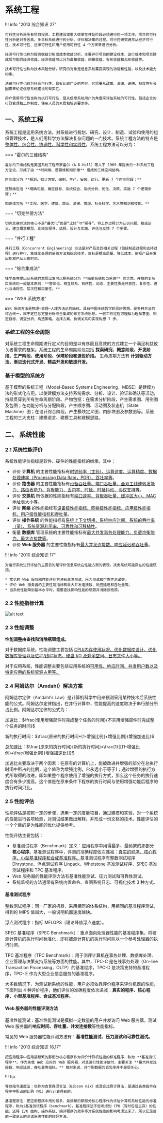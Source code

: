 # 系统工程

!!! info "2013 综合知识 27"

    可行性分析是所有项目投资、工程建设或重大改革在开始阶段必须进行的一项工作。项目的可行性分析是对多因素、多目标系统进行的分析、评价和决策的过程。可行性研究通常从经济可行性、技术可行性、法律可行性和用户使用可行性 4 个方面来进行分析。
    
    经济可行性也称为投资收益分析或成本效益分析，主要评价项目的建设戍本、运行成本和项目建成后可能的经济收益。经济收益可以分为直接收益、间接收益、有形收益和无形收益等。
    
    技术可行性也称为技术风险分析，研究的对象是信息系统需要实现的功能和性能，以及技术能力约束。
    
    法律可行性也称为社会可行性，具有比较广泛的内容，它需要从政策、法律、道德、制度等社会因素来论证信息系统建设的现实性。

    用户使用可行性也称为执行可行性，是从信息系统用户的角度来评估系统的可行性，包括企业的行政管理和工作制度、使用人员的素质和培训要求等。

## 一、系统工程

系统工程是运用系统方法，对系统进行规划、研究、设计、制造、试验和使用的组织管理技术，是人们用科学方法解决复杂问题的一门技术。系统工程方法的特点是<u>整体性、综合性、协调性、科学性和实践性</u>。系统工程方法可以分为：

=== "霍尔的三维结构"

    霍尔的三维结构是美国系统工程专家霍尔（A.D.Hall）等人于 1969 年提出的一种系统工程方法论，形成了由 **时间维、逻辑维和知识维** 组成的三维空间结构。
    
    时间维分为 **规划、拟订方案、研制、生产、安装、运行、更新 7 个时间阶段；** 
    
    逻辑维包括 **明确问题、确定目标、系统综合、系统分析、优化、决策、实施 7 个逻辑步骤；** 
    
    知识维包括 **工程、医学、建筑、商业、法律、管理、社会科学、艺术等知识和技能。**

=== "切克兰德方法"

    切克兰德方法的核心不是“最优化”而是“比较”与“探寻”。将工作过程分为认识问题、根底定义、建立概念模型、比较及探寻、选择、设计与实施、评估与反馈 7 个步骤。

=== "并行工程"

    并行工程（Concurrent Engineering）方法是对产品及其相关过程（包括制造过程和支持过程）进行并行、集成化处理的系统方法和综合技术，目标是提高质量、降低成本、缩短产品开发周期和产品上市时间。

=== "综合集成法"

    钱学森等提出从系统的本质出发可以把系统分为 **简单系统和巨系统** 两大类。开放的复杂巨系统的一般基本原则：**整体论、相互联系、有序性、动态，主要性质是开放性、复杂性、进化与涌现性、层次性和巨量性。**

=== "WSR 系统方法"

    WSR 系统方法是物理—事理—人理方法论的简称。具有中国传统哲学的思辨思想，是多种方法的综合统一，属于定性与定量分析综合集成的东方系统思想。一般工作过程可理解为理解意图、制定目标、调查分析、构造策略、选择方案、协调关系和实现构想 7 步。
  
### 系统工程的生命周期

对系统工程生命周期进行定义的目的是以有序而且高效的方式建立一个满足利益攸关者需求的框架。系统工程的生命周期阶段包括 **探索研究、概念阶段、开发阶段、生产阶段、使用阶段、保障阶段和退役阶段。** 生命周期方法有 **计划驱动方法、渐进迭代式开发、精益开发和敏捷开发。**

### 基于模型的系统方

基于模型的系统工程（Model-Based Systems Engineering，MBSE）是建模方法的形式化应用，以使建模方法支持系统需求、分析、设计、验证和确认等活动，持续贯穿到所有生命周期阶段。产物包括：在需求分析阶段，产生需求图、用例图及包图；在功能分析与分配阶段，产生顺序图、活动图及状态机（State Machine）图；在设计综合阶段，产生模块定义图、内部块图及参数图等。系统工程的三大支柱：建模语言、建模工具和建模思路。

## 二、 系统性能

### 2.1 系统性能评价

系统性能评价指标是软件、硬件的性能指标的继承。其中：

* 评价 **计算机** 的主要性能指标有<u>时钟频率（主频）、运算速度、运算精度、数据处理速率（Processing Data Rate，PDR）、吞吐率等</u>。
* 评价 **路由器** 的主要性能指标有<u>设备吞吐量、端口吞吐量、全双工线速转发能力、路由表能力、背板能力、丢包率、时延、时延抖动、协议支持等</u>。
* 评价 **交换机** 所依据的性能指标有<u>端口速率、背板吞吐量、缓冲区大小、MAC 地址表大小等</u>。
* 评价 **网络** 的性能指标有<u>设备级性能指标、网络级性能指标、应用级性能指标、用户级性能指标和吞吐量</u>。
* 评价 **操作系统** 的性能指标有<u>系统上下文切换、系统响应时间、系统的吞吐率（量）、系统资源利用率、可靠性和可移植性</u>。
* 衡量 **数据库** 管理系统的主要性能指标有<u>最大并发事务处理能力、负载均衡能力、最大连接数等</u>。
* 评价 **Web 服务器** 的主要性能指标有<u>最大并发连接数、响应延迟和吞吐量</u>。


!!! info "2010 综合知识 17"

    对运行系统进行评估的主要目的是评价信息系统在性能方面的表现，找出系统可能存在的性能瓶颈。
    
    * 常见的 Web 服务器性能评估方法有基准测试、压力测试和可靠性测试等;
    * 评价 Web 服务器的主要性能指标有最大并发连接数、响应延迟和吞吐量等。
    * 当系统性能降到基本水平时，需要查找影响性能的瓶颈并消除该瓶颈。

### 2.2 性能指标计算

![alt text](images/image-1.png)

### 2.3 性能调整

**性能调整由查找和消除瓶颈组成。** 

对于数据库系统，性能调整主要包括 <u>CPU/内存使用状况、优化数据库设计、优化数据库管理以及进程/线程状态、硬盘 I/O 及剩余空间、日志文件大小等。</u>

对于应用系统，性能调整主要包括应用系统的<u>可用性、响应时间、并发用户数以及特定应用的系统资源占用等。</u>

### 2.4 阿姆达尔（Amdahl）解决方案

阿姆达尔定律（Amdahl's Law）是计算机科学中用来预测采用某种技术后系统性能的公式。阿姆达尔定律指出，在并行计算中，性能提高的速度取决于串行部分所占比例。阿姆达尔定律的公式为：

加速比：$\frac{使用增强部件时完成整个任务的时间}{不实用增强部件时完成整个任务的时间}$

新的执行时间：$\frac{原来的执行时间*[1-增强比例]+增强比例}{增强加速比}$

总加速比：$\frac{原来的执行时间}{新的执行时间}=\frac{1}{[(1-增强比例)+\frac{增强比例}{增强加速比}]}$

加速比主要取决于两个因素：在原有的计算机上，能被改进并增强的部分在总执行时间中所占的比例，这个值称为增强比例，它永远小于等于1；通过增强的执行方式所取得的改进，即如果整个程序使用了增强的执行方式，那么这个任务的执行速度会有多少提高，这个值是在原来条件下程序的执行时间与使用增强功能后程序的执行时间只比。

### 2.5 性能评估

性能评估是按照一定的步骤，选用一定的度量项目，通过建模和实验，对一个系统的性能进行各项检测，对测试结果做出解释，并形成一份文档的技术。性能评估的一个个目的是为性能的优化提供参考。

性能评估主要包括：

* 基准测试程序（Benchmark）定义：应用程序中用得最多、最频繁的那部分**核心程序**。基准测试程序中，评测的准确程度依次递减：<u>真实的程序、核心程序、小型基准程序和合成基准程序。</u>基准测试程序有整数测试程序 Dhrystone、浮点测试程序 Linpack、Whetstone 基准测试程序、SPEC 基准测试程序和 TPC 基准程序。
* Web 服务器的性能评测方法有基准性能测试、压力测试和可靠性测试。
* 系统监视的方法通常有系统内置命令、查阅系统日志、可视化技术 3 种方式。

#### 基准测试程序

整数测试程序：同一厂家的机器，采用相同的体系结构，用相同的基准程序测试，得到的 MIPS 值越大，一般说明机器速度越快。

浮点测试程序：指标 MFLOPS（理论峰值浮点速度）。

SPEC 基准程序（SPEC Benchmark）：重点面向处理器性能的基准程序集，将被测计算机的执行时间标准化，即将被测计算机的执行时间除以一个参考处理器的执行时间。

TPC 基准程序（TPC Benchmark）：用于测评计算机在事务处理、数据库处理、企业管理与决策支持系统等方面的性能。其中，TPC-C 是在线事务处理（On-line Transaction Processing，OLTP）的基准程序，TPC-D 是决策支持的基准程序，TPC- E 作为大型企业信息服务的基准程序。

大多数情况下，为测试新系统的性能，用户必须依靠评价程序来评价机器的性能，下面列出 4 种评价程序，他们评价的准确程度依次递减：**真实的程序、核心程序、小型基准程序、合成基准程序。**

#### Web 服务器的性能评测方法

基准性能测试：基准性能测试是模拟一定数量的用户并发访问 Web 服务器，测试 Web 服务器的**响应时间、吞吐量、并发连接数**等性能指标。

常见的 Web 服务器性能评测方法有：**基准性能测试、压力测试和可靠性测试。**

!!! info "2013 综合知识 16,17"

    把应用程序中应用最频繁的那部分核心程序作为评价计算机性能的标准程序，称为 **基准测试程序**。作为承载 Web 应用的 Web 服务器，对其进行性能评估时，主要关注 **最大并发连接数、响应延迟、吞吐量等指标。** 相对来说，对个别数据的丢包率并不是很关心。

!!! tip

    等效指令速度法：也称为吉普森混合法（Gibson mix）或混合比例计算法，是通过各类指令在程序中所占的比例（Wi）进行计算得到的。

    基准程序法：把应用程序中用的最多、最频繁的那部分核心程序作为评估计算机系统性能的标准程序，称为i基准测试程序（benchmark）。基准程序法不但考虑到 CPU（有时包括主存）的性能，还将 I/O 结构、操作系统、编译程序的效率等对系统性能的影响考虑进来了，所以它是目前一致承认的测试系统性能的较好方法。